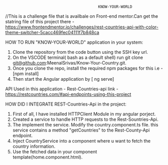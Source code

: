                                              KNOW-YOUR-WORLD


//This is a challenge file that is availbale on Front-end mentor.Can get the statring file of this project there - 
https://www.frontendmentor.io/challenges/rest-countries-api-with-color-theme-switcher-5cacc469fec04111f7b848ca

HOW TO RUN "KNOW-YOUR-WORLD" application in your system:
1. Clone the repository from the code button using the SSH key url.
2. On the VSCODE terminal( bash as a default shell) run git clone git@github.com:MeenalSrivas/Know-Your-Country.git.
3.  Once you clone the repo, install the required npm packages for this i.e - [npm install]
4.  Then start the Angular application by [ ng serve]

API Used in this  application - Rest-Countries-api 
link - https://restcountries.com/#api-endpoints-using-this-project

HOW DID I INTEGRATE REST-Countries-Api in the project:
1. First of all, I have installed HTTPClient Module in my angular porject.
2. Created a service to handle HTTP requests to the Rest-Sountries-Api.
3. The implement the service. Modify the country.component.ts file. this service contains a method "getCountries" to the Rest-County-Api endpoint.
4. Inject CountryService into a component where u want to fetch the country information.
5. Use the fetched data in your component template(home.component.html).
    

